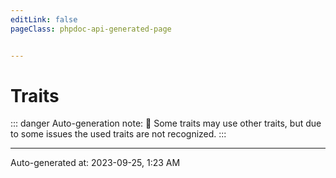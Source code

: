 ```yaml
---
editLink: false
pageClass: phpdoc-api-generated-page


---
```


# Traits

::: danger Auto-generation note:
 :bug: Some traits may use other traits, but due to some issues the used traits are not recognized.
:::



--------

<div class="page-edit">
    <div class="last-updated">
        <span class="prefix">Auto-generated at: </span>
        <span class="time">2023-09-25, 1:23 AM</span>
    </div>
</div>


<style src="./.assets/normalization.css" scoped/>
